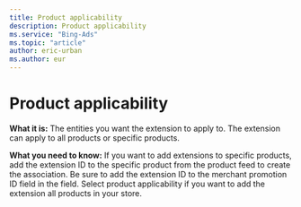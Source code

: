 ```yaml
---
title: Product applicability
description: Product applicability
ms.service: "Bing-Ads"
ms.topic: "article"
author: eric-urban
ms.author: eur
---
```


# Product applicability

**What it is:** The entities you want the extension to apply to. The extension can apply to all products or specific products.

**What you need to know:** If you want to add extensions to specific products, add the extension ID to the specific product from the product feed to create the association. Be sure to add the extension ID to the merchant promotion ID field in the field. Select product applicability if you want to add the extension all products in your store.


